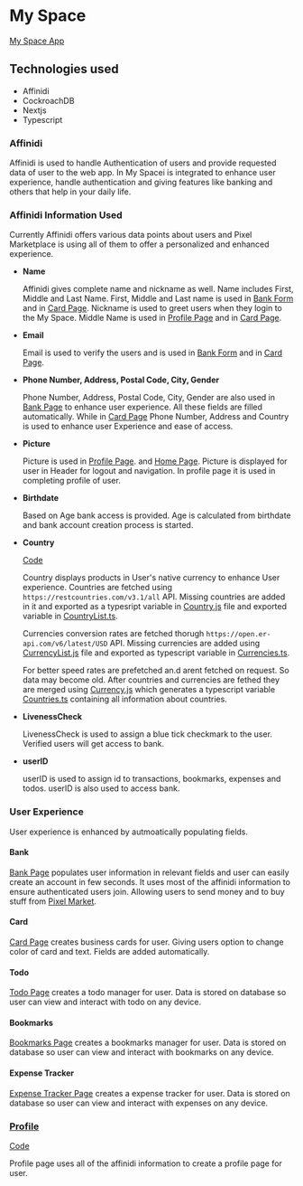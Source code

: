 # My Space

[My Space App](https://my-space-affinidi.vercel.app/)

## Technologies used

* Affinidi
* CockroachDB
* Nextjs
* Typescript

### Affinidi

Affinidi is used to handle Authentication of users and provide requested data of user to the web app. In My Spacei is integrated to enhance user experience, handle authentication and giving features like banking and others that help in your daily life.

### Affinidi Information Used

Currently Affinidi offers various data points about users and Pixel Marketplace is using all of them to offer a personalized and enhanced experience.

* **Name**

    Affinidi gives complete name and nickname as well. Name includes First, Middle and Last Name. First, Middle and Last name is used in [Bank Form](https://github.com/Mahmadabid/my-space-with-affinidi/blob/master/src/components/bank/Form.tsx) and in [Card Page](https://github.com/Mahmadabid/my-space-with-affinidi/blob/master/src/pages/card.tsx). Nickname is used to greet users when they login to the My Space. Middle Name is used in [Profile Page](https://github.com/Mahmadabid/my-space-with-affinidi/blob/master/src/pages/profile.tsx) and in [Card Page](https://github.com/Mahmadabid/my-space-with-affinidi/blob/master/src/pages/card.tsx).

* **Email**

    Email is used to verify the users and is used in [Bank Form](https://github.com/Mahmadabid/my-space-with-affinidi/blob/master/src/components/bank/Form.tsx) and in [Card Page](https://github.com/Mahmadabid/my-space-with-affinidi/blob/master/src/pages/card.tsx).

* **Phone Number, Address, Postal Code, City, Gender**

    Phone Number, Address, Postal Code, City, Gender are also used in [Bank Page](https://github.com/Mahmadabid/my-space-with-affinidi/blob/master/src/pages/bank.tsx) to enhance user experience. All these fields are filled automatically.
    While in [Card Page](https://github.com/Mahmadabid/my-space-with-affinidi/blob/master/src/pages/card.tsx) Phone Number, Address and Country is used to enhance user Experience and ease of access.

* **Picture**

    Picture is used in [Profile Page](https://github.com/Mahmadabid/my-space-with-affinidi/blob/master/src/pages/profile.tsx). and [Home Page](https://github.com/Mahmadabid/my-space-with-affinidi/blob/master/src/pages/index.tsx). Picture is displayed for user in Header for logout and navigation. In profile page it is used in completing profile of user.
 
* **Birthdate**

    Based on Age bank access is provided. Age is calculated from birthdate and bank account creation process is started.
 
* **Country**

    [Code](https://github.com/Mahmadabid/my-space-with-affinidi/tree/master/src/components/country)

    Country displays products in User's native currency to enhance User experience. Countries are fetched using ```https://restcountries.com/v3.1/all``` API. Missing countries are added in it and exported as a typesript variable in [Country.js](https://github.com/Mahmadabid/my-space-with-affinidi/tree/master/src/components/country/Country.js) file and exported variable in [CountryList.ts](https://github.com/Mahmadabid/my-space-with-affinidi/tree/master/src/components/country/CountryList.ts).

    Currencies conversion rates are fetched thorugh ```https://open.er-api.com/v6/latest/USD``` API. Missing currencies are added using [CurrencyList.js](https://github.com/Mahmadabid/my-space-with-affinidi/tree/master/src/components/country/CurrencyList.js) file and exported as typescript variable in [Currencies.ts](https://github.com/Mahmadabid/my-space-with-affinidi/tree/master/src/components/country/Currencies.ts).

    For better speed rates are prefetched an.d arent fetched on request. So data may become old. After countries and currencies are fethed they are merged using [Currency.js](https://github.com/Mahmadabid/my-space-with-affinidi/tree/master/src/components/country/Currency.js) which generates a typescript variable [Countries.ts](https://github.com/Mahmadabid/my-space-with-affinidi/tree/master/src/components/country/Countries.ts) containing all information about countries.

* **LivenessCheck**

    LivenessCheck is used to assign a blue tick checkmark to the user. Verified users will get access to bank.
 
* **userID**
 
    userID is used to assign id to transactions, bookmarks, expenses and todos. userID is also used to access bank.
 
### User Experience

User experience is enhanced by autmoatically populating fields. 

#### Bank

[Bank Page](https://my-space-affinidi.vercel.app/bank) populates user information in relevant fields and user can easily create an account in few seconds. It uses most of the affinidi information to ensure authenticated users join. Allowing users to send money and to buy stuff from [Pixel Market](https://pixels-market.vercel.app/).

#### Card

[Card Page](https://my-space-affinidi.vercel.app/card) creates business cards for user. Giving users option to change color of card and text. Fields are added automatically.

#### Todo

[Todo Page](https://my-space-affinidi.vercel.app/todo) creates a todo manager for user. Data is stored on database so user can view and interact with todo on any device.

#### Bookmarks

[Bookmarks Page](https://my-space-affinidi.vercel.app/bookmarks) creates a bookmarks manager for user. Data is stored on database so user can view and interact with bookmarks on any device.

#### Expense Tracker

[Expense Tracker Page](https://my-space-affinidi.vercel.app/expenses) creates a expense tracker for user. Data is stored on database so user can view and interact with expenses on any device.

### [Profile](https://my-space-affinidi.vercel.app/profile)

[Code](https://github.com/Mahmadabid/my-space-with-affinidi/blob/master/src/pages/profile.tsx)

Profile page uses all of the affinidi information to create a profile page for user.

